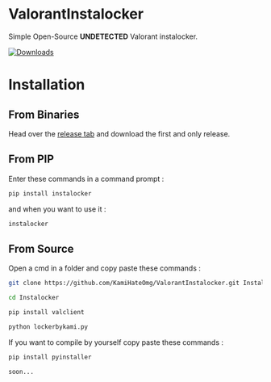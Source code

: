 # ValorantInstalocker
Simple Open-Source __UNDETECTED__ Valorant instalocker.

[![Downloads](https://static.pepy.tech/badge/instalocker)](https://pepy.tech/project/instalocker)
# Installation

## From Binaries

Head over the [release tab](https://github.com/KamiHateOmg/ValorantInstalocker/releases/tag/1.0.0.0) and download the first and only release.

## From PIP

Enter these commands in a command prompt :
```bash
pip install instalocker
```
and when you want to use it :
```bash
instalocker
```

## From Source

Open a cmd in a folder and copy paste these commands : 
```bash
git clone https://github.com/KamiHateOmg/ValorantInstalocker.git Instalocker
```
```bash
cd Instalocker
```
```bash
pip install valclient
```
```bash
python lockerbykami.py
```

If you want to compile by yourself copy paste these commands : 
```bash
pip install pyinstaller
```
```bash
soon...
```
